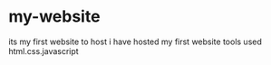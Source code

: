 # my-website
its my first website to host
i have hosted my first website 
tools used html.css.javascript
